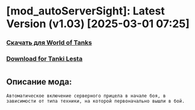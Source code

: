 # [mod_autoServerSight]: Latest Version (v1.03) [2025-03-01 07:25]
### [**Скачать для World of Tanks**](https://github.com/spoter/spoter-mods/releases/download/latest/mod_autoServerSight.zip)
### [**Download for Tanki Lesta**](https://github.com/spoter/spoter-mods/releases/download/latest/mod_autoServerSight_RU.zip)
#



## Описание мода:
    Автоматическое включение серверного прицела в начале боя, в зависимости от типа техники, на которой первоначально вышли в бой.




